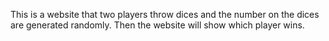 
<p align="center">


This is a website that two players throw dices and the number on the dices are generated randomly. Then the website will show which player wins.
</p>
